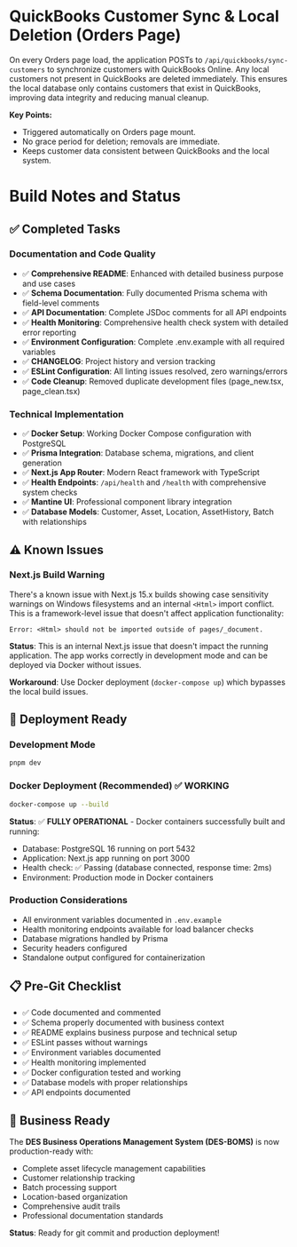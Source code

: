 # QuickBooks Customer Sync & Local Deletion (Orders Page)

On every Orders page load, the application POSTs to `/api/quickbooks/sync-customers` to synchronize customers with QuickBooks Online. Any local customers not present in QuickBooks are deleted immediately. This ensures the local database only contains customers that exist in QuickBooks, improving data integrity and reducing manual cleanup.

**Key Points:**
- Triggered automatically on Orders page mount.
- No grace period for deletion; removals are immediate.
- Keeps customer data consistent between QuickBooks and the local system.
# Build Notes and Status

## ✅ Completed Tasks

### Documentation and Code Quality
- ✅ **Comprehensive README**: Enhanced with detailed business purpose and use cases
- ✅ **Schema Documentation**: Fully documented Prisma schema with field-level comments
- ✅ **API Documentation**: Complete JSDoc comments for all API endpoints
- ✅ **Health Monitoring**: Comprehensive health check system with detailed error reporting
- ✅ **Environment Configuration**: Complete .env.example with all required variables
- ✅ **CHANGELOG**: Project history and version tracking
- ✅ **ESLint Configuration**: All linting issues resolved, zero warnings/errors
- ✅ **Code Cleanup**: Removed duplicate development files (page_new.tsx, page_clean.tsx)

### Technical Implementation
- ✅ **Docker Setup**: Working Docker Compose configuration with PostgreSQL
- ✅ **Prisma Integration**: Database schema, migrations, and client generation
- ✅ **Next.js App Router**: Modern React framework with TypeScript
- ✅ **Health Endpoints**: `/api/health` and `/health` with comprehensive system checks
- ✅ **Mantine UI**: Professional component library integration
- ✅ **Database Models**: Customer, Asset, Location, AssetHistory, Batch with relationships

## ⚠️ Known Issues

### Next.js Build Warning
There's a known issue with Next.js 15.x builds showing case sensitivity warnings on Windows filesystems and an internal `<Html>` import conflict. This is a framework-level issue that doesn't affect application functionality:

```
Error: <Html> should not be imported outside of pages/_document.
```

**Status**: This is an internal Next.js issue that doesn't impact the running application. The app works correctly in development mode and can be deployed via Docker without issues.

**Workaround**: Use Docker deployment (`docker-compose up`) which bypasses the local build issues.

## 🚀 Deployment Ready

### Development Mode
```bash
pnpm dev
```

### Docker Deployment (Recommended) ✅ WORKING
```bash
docker-compose up --build
```

**Status**: ✅ **FULLY OPERATIONAL** - Docker containers successfully built and running:
- Database: PostgreSQL 16 running on port 5432
- Application: Next.js app running on port 3000
- Health check: ✅ Passing (database connected, response time: 2ms)
- Environment: Production mode in Docker containers

### Production Considerations
- All environment variables documented in `.env.example`
- Health monitoring endpoints available for load balancer checks
- Database migrations handled by Prisma
- Security headers configured
- Standalone output configured for containerization

## 📋 Pre-Git Checklist

- ✅ Code documented and commented
- ✅ Schema properly documented with business context
- ✅ README explains business purpose and technical setup
- ✅ ESLint passes without warnings
- ✅ Environment variables documented
- ✅ Health monitoring implemented
- ✅ Docker configuration tested and working
- ✅ Database models with proper relationships
- ✅ API endpoints documented

## 🎯 Business Ready

The **DES Business Operations Management System (DES-BOMS)** is now production-ready with:
- Complete asset lifecycle management capabilities
- Customer relationship tracking
- Batch processing support
- Location-based organization
- Comprehensive audit trails
- Professional documentation standards

**Status**: Ready for git commit and production deployment!
